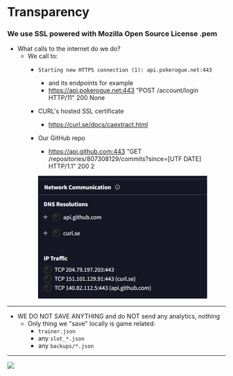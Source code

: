 # Transparency

### We use SSL powered with Mozilla Open Source License .pem
- What calls to the internet do we do?
  - We call to:
    - `Starting new HTTPS connection (1): api.pokerogue.net:443`
      - and its endpoints for example
      - https://api.pokerogue.net:443 "POST /account/login HTTP/11" 200 None
    - CURL's hosted SSL certificate
      - https://curl.se/docs/caextract.html
    - Our GitHub repo
      - https://api.github.com:443 "GET /repositories/807308129/commits?since=[UTF DATE] HTTP/1.1" 200 2

      ![Preview image](.github/previews/networkResolution.png)
---
- WE DO NOT SAVE ANYTHING and do NOT send any analytics, nothing
  - Only thing we "save" locally is game related:
    - `trainer.json`
    - any `slot_*.json`
    - any `backups/*.json`
---
<a href="https://www.virustotal.com/gui/file/30e6f8451c099444e15a337e41bea14e38861a14b0189d0cd1af6b03a795a5ce?nocache=1"><img src="https://img.shields.io/badge/Latest_Virus_Total-30e6f8451c099444e15a337e41bea14e38861a14b0189d0cd1af6b03a795a5ce-Green"></a>
